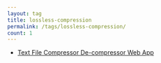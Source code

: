 ```yaml
---
layout: tag
title: lossless-compression
permalink: /tags/lossless-compression/
count: 1
---
```


- [Text File Compressor De-compressor Web App](https://samirpaulb.github.io/blog-jekyll/posts/text-file-compressor-de-compressor-web-app/)
